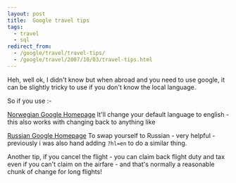 ```yaml
---
layout: post
title:  Google travel tips
tags:
  - travel
  - sql
redirect_from:
  - /google/travel/travel-tips/
  - /google/travel/2007/10/03/travel-tips.html
---
```


Heh, well ok, I didn't know but when abroad and you need to use google, it can
 be slightly tricky to use if you don't know the local language.

So if you use :-

[Norwegian Google Homepage](http://www.google.no/en)
It'll change your default language to english - this also works with changing
back to anything like

[Russian Google Homepage](http://www.google.co.uk/ru)
To swap yourself to Russian - very helpful - previously i was also hand adding `?hl=en` to do a similar thing.

Another tip, if you cancel the flight - you can claim back flight duty and tax
even if you can't claim on the airfare - and that's normally a reasonable chunk
of change for long flights!
